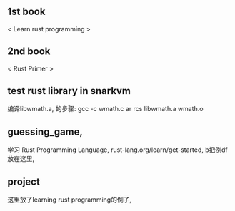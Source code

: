 ## 1st book
< Learn rust programming >

## 2nd book
< Rust Primer >

## test rust library in snarkvm

编译libwmath.a,
的步骤:
gcc -c wmath.c
ar rcs libwmath.a wmath.o

## guessing_game,
学习 Rust Programming Language,  rust-lang.org/learn/get-started,
b把例df放在这里,

## project
这里放了learning rust programming的例子,





